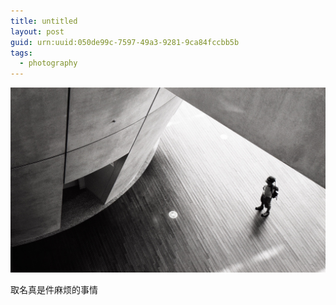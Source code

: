 ```yaml
---
title: untitled
layout: post
guid: urn:uuid:050de99c-7597-49a3-9281-9ca84fccbb5b
tags:
  - photography
---
```


[![](/media/files/2015/03/01/pic.jpg)](https://www.flickr.com/photos/lhzhang/16134724228/)

取名真是件麻烦的事情
